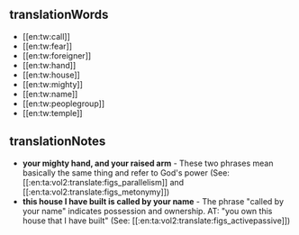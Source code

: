 ## translationWords

* [[en:tw:call]]
* [[en:tw:fear]]
* [[en:tw:foreigner]]
* [[en:tw:hand]]
* [[en:tw:house]]
* [[en:tw:mighty]]
* [[en:tw:name]]
* [[en:tw:peoplegroup]]
* [[en:tw:temple]]

## translationNotes

* **your mighty hand, and your raised arm** - These two phrases mean basically the same thing and refer to God's power (See: [[:en:ta:vol2:translate:figs_parallelism]] and [[:en:ta:vol2:translate:figs_metonymy]])
* **this house I have built is called by your name** - The phrase "called by your name" indicates possession and ownership. AT: "you own this house that I have built" (See: [[:en:ta:vol2:translate:figs_activepassive]])
